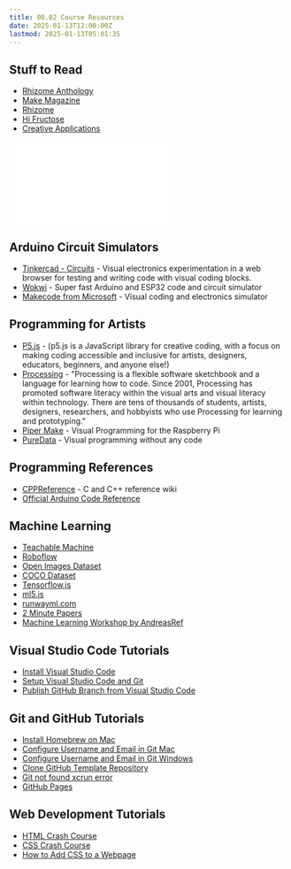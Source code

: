 ```yaml
---
title: 00.02 Course Resources
date: 2025-01-13T12:00:00Z
lastmod: 2025-01-13T05:01:35
---
```


## Stuff to Read

- [Rhizome Anthology](https://anthology.rhizome.org/)
- [Make Magazine](https://makezine.com/)
- [Rhizome](https://rhizome.org/)
- [Hi Fructose](https://hifructose.com/)
- [Creative Applications](https://www.creativeapplications.net/)

![Link to included file content](../../../../electronics/where-to-source-electronics-components.md)

## Arduino Circuit Simulators

- [Tinkercad - Circuits](https://www.tinkercad.com/circuits) - Visual electronics experimentation in a web browser for testing and writing code with visual coding blocks.
- [Wokwi](https://wokwi.com/) - Super fast Arduino and ESP32 code and circuit simulator
- [Makecode from Microsoft](https://maker.makecode.com/#) - Visual coding and electronics simulator

## Programming for Artists

- [P5.js](https://p5js.org/) - (p5.js is a JavaScript library for creative coding, with a focus on making coding accessible and inclusive for artists, designers, educators, beginners, and anyone else!)
- [Processing](https://processing.org/) - "Processing is a flexible software sketchbook and a language for learning how to code. Since 2001, Processing has promoted software literacy within the visual arts and visual literacy within technology. There are tens of thousands of students, artists, designers, researchers, and hobbyists who use Processing for learning and prototyping."
- [Piper Make](https://make.playpiper.com/) - Visual Programming for the Raspberry Pi
- [PureData](https://puredata.info/) - Visual programming without any code

## Programming References

- [CPPReference](https://en.cppreference.com/w/) - C and C++ reference wiki
- [Official Arduino Code Reference](https://www.arduino.cc/reference/en/)

## Machine Learning

- [Teachable Machine](https://teachablemachine.withgoogle.com/)
- [Roboflow](https://roboflow.com/)
- [Open Images Dataset](https://storage.googleapis.com/openimages/web/index.html)
- [COCO Dataset](https://cocodataset.org/#home)
- [Tensorflow.js](https://www.tensorflow.org/js/)
- [ml5.js](https://ml5js.org/)
- [runwayml.com](https://runwayml.com/)
- [2 Minute Papers](https://www.youtube.com/channel/UCbfYPyITQ-7l4upoX8nvctg)
- [Machine Learning Workshop by AndreasRef](https://andreasref.github.io/ml/)

## Visual Studio Code Tutorials

- [Install Visual Studio Code](../../../../coding/install-visual-studio-code.md)
- [Setup Visual Studio Code and Git](../../../../coding/setup-visual-studio-code-and-git.md)
- [Publish GitHub Branch from Visual Studio Code](../../../../coding/publish-github-branch-from-visual-studio-code.md)

## Git and GitHub Tutorials

- [Install Homebrew on Mac](../../../../coding/install-homebrew.md)
- [Configure Username and Email in Git Mac](../../../../coding/configure-username-email-in-git-mac.md)
- [Configure Username and Email in Git Windows](../../../../coding/configure-username-email-in-git-windows.md)
- [Clone GitHub Template Repository](../../../../coding/clone-github-template-repository.md)
- [Git not found xcrun error](../../../../coding/git-not-found-xcrun-error.md)
- [GitHub Pages](../../../../coding/github-pages.md)

## Web Development Tutorials

- [HTML Crash Course](../../../../coding/html-crash-course.md)
- [CSS Crash Course](../../../../coding/css-crash-course.md)
- [How to Add CSS to a Webpage](../../../../coding/how-to-add-css-to-a-webpage.md)
